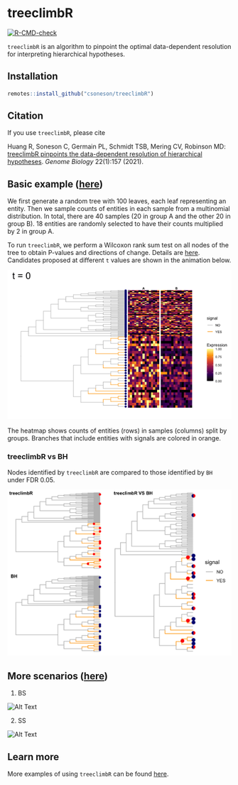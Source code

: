 # treeclimbR

<!-- badges: start -->
[![R-CMD-check](https://github.com/csoneson/treeclimbR/actions/workflows/R-CMD-check.yaml/badge.svg)](https://github.com/csoneson/treeclimbR/actions)
<!-- badges: end -->

`treeclimbR` is an algorithm to pinpoint the optimal data-dependent resolution for interpreting hierarchical hypotheses.

## Installation

``` r
remotes::install_github("csoneson/treeclimbR")
```

## Citation

If you use `treeclimbR`, please cite

Huang R, Soneson C, Germain PL, Schmidt TSB, Mering CV, Robinson MD: [treeclimbR pinpoints the data-dependent resolution of hierarchical hypotheses](https://doi.org/10.1186/s13059-021-02368-1). _Genome Biology_ 22(1):157 (2021). 

## Basic example ([here](https://fionarhuang.github.io/treeclimbR_toy_example/toy_signal.html))

We first generate a random tree with 100 leaves, each leaf representing an entity. 
Then we sample counts of entities in each sample from a multinomial distribution. 
In total, there are 40 samples (20 in group A and the other 20 in group B). 
18 entities are randomly selected to have their counts multiplied by 2 in group A.

To run `treeclimbR`, we perform a Wilcoxon rank sum test on all nodes of the 
tree to obtain P-values and directions of change. Details are [here](https://fionarhuang.github.io/treeclimbR_toy_example/toy_signal.html). 
Candidates proposed at different `t` values are shown in the animation below.

<p align="center"> 
<img src="https://github.com/fionarhuang/treeclimbR_toy_example/blob/master/output/signal_cands.gif">
</p>

The heatmap shows counts of entities (rows) in samples (columns) split by groups. 
Branches that include entities with signals are colored in orange.

### treeclimbR vs BH

Nodes identified by `treeclimbR` are compared to those identified by `BH` under FDR 0.05.

<p align="center"> 
<img src="https://github.com/fionarhuang/treeclimbR_toy_example/blob/master/output/signal_result.png">
</p>


## More scenarios ([here](https://htmlpreview.github.io/?https://github.com/fionarhuang/treeclimbR_animation/blob/master/docs/index.html))
1. BS

![Alt Text](https://github.com/fionarhuang/treeclimbR_animation/blob/master/output/pk_BS.gif)

2. SS

![Alt Text](https://github.com/fionarhuang/treeclimbR_animation/blob/master/output/pk_SS.gif)

## Learn more
More examples of using `treeclimbR` can be found [here](https://github.com/fionarhuang/treeclimbR_article).
